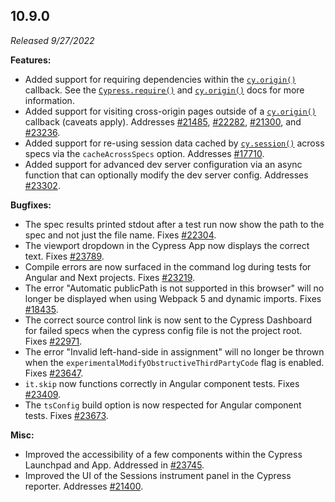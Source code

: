 ## 10.9.0

_Released 9/27/2022_

**Features:**

- Added support for requiring dependencies within the
  [`cy.origin()`](/api/commands/origin) callback. See the
  [`Cypress.require()`](/api/cypress-api/require) and
  [`cy.origin()`](/api/commands/origin#Dependencies-Sharing-Code) docs for more
  information.
- Added support for visiting cross-origin pages outside of a
  [`cy.origin()`](/api/commands/origin) callback (caveats apply). Addresses
  [#21485](https://github.com/cypress-io/cypress/issues/21485),
  [#22282](https://github.com/cypress-io/cypress/issues/22282),
  [#21300](https://github.com/cypress-io/cypress/issues/21300), and
  [#23236](https://github.com/cypress-io/cypress/issues/23236).
- Added support for re-using session data cached by
  [`cy.session()`](/api/commands/session) across specs via the
  `cacheAcrossSpecs` option. Addresses
  [#17710](https://github.com/cypress-io/cypress/issues/17710).
- Added support for advanced dev server configuration via an async function that
  can optionally modify the dev server config. Addresses
  [#23302](https://github.com/cypress-io/cypress/issues/23302).

**Bugfixes:**

- The spec results printed stdout after a test run now show the path to the spec
  and not just the file name. Fixes
  [#22304](https://github.com/cypress-io/cypress/issues/22304).
- The viewport dropdown in the Cypress App now displays the correct text. Fixes
  [#23789](https://github.com/cypress-io/cypress/issues/23789).
- Compile errors are now surfaced in the command log during tests for Angular
  and Next projects. Fixes
  [#23219](https://github.com/cypress-io/cypress/issues/23219).
- The error "Automatic publicPath is not supported in this browser" will no
  longer be displayed when using Webpack 5 and dynamic imports. Fixes
  [#18435](https://github.com/cypress-io/cypress/issues/18435).
- The correct source control link is now sent to the Cypress Dashboard for
  failed specs when the cypress config file is not the project root. Fixes
  [#22971](https://github.com/cypress-io/cypress/issues/22971).
- The error "Invalid left-hand-side in assignment" will no longer be thrown when
  the `experimentalModifyObstructiveThirdPartyCode` flag is enabled. Fixes
  [#23647](https://github.com/cypress-io/cypress/issues/23647).
- `it.skip` now functions correctly in Angular component tests. Fixes
  [#23409](https://github.com/cypress-io/cypress/issues/23409).
- The `tsConfig` build option is now respected for Angular component tests.
  Fixes [#23673](https://github.com/cypress-io/cypress/issues/23673).

**Misc:**

- Improved the accessibility of a few components within the Cypress Launchpad
  and App. Addressed in
  [#23745](https://github.com/cypress-io/cypress/pull/23745).
- Improved the UI of the Sessions instrument panel in the Cypress reporter.
  Addresses [#21400](https://github.com/cypress-io/cypress/issues/21400).
